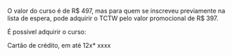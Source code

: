 O valor do curso é de R$ 497, mas para quem se inscreveu previamente na lista de espera, pode adquirir o TCTW pelo valor promocional de R$ 397.

É possível adquirir o curso:

Cartão de crédito, em até 12x*
xxxx

